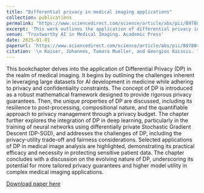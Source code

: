 ```yaml
---
title: "Differential privacy in medical imaging applications"
collection: publications
permalink: "https://www.sciencedirect.com/science/article/abs/pii/B9780443237614000328"
excerpt: 'This work outlines the application of differential privacy in the medical domain describing opportunities and pitfalls.'
venue: 'Trustworthy AI in Medical Imaging. Academic Press'
date: 2025-01-01
paperurl: 'https://www.sciencedirect.com/science/article/abs/pii/B9780443237614000328'
citation: '\n Kaiser, Johannes, Tamara Mueller, and Georgios Kaissis. "Differential privacy in medical imaging applications." Trustworthy AI in Medical Imaging. Academic Press, 2025. 411-424.'
---
```

This bookchapter delves into the application of Differential Privacy (DP) in
the realm of medical imaging. It begins by outlining the challenges inherent
in leveraging large datasets for AI development in medicine while adhering
to privacy and confidentiality constraints. The concept of DP is introduced
as a robust mathematical framework designed to provide rigorous privacy
guarantees. Then, the unique properties of DP are discussed, including its
resilience to post-processing, compositional nature, and the quantifiable
approach to privacy management through a privacy budget. The chapter
further explores the integration of DP in deep learning, particularly in the
training of neural networks using differentially private Stochastic Gradient Descent (DP-SGD), and addresses the challenges of DP, including the
privacy-utility trade-off and fairness considerations. Selected applications
of DP in medical image analysis are highlighted, demonstrating its practical efficacy and necessity in protecting sensitive patient data. The chapter
concludes with a discussion on the evolving nature of DP, underscoring its
potential for more tailored privacy guarantees and higher model utility in
complex medical imaging applications.

[Download paper here](https://www.sciencedirect.com/science/article/abs/pii/B9780443237614000328)